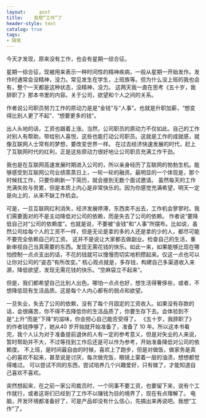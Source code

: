 ```yaml
---
layout:     post
title:    我想“工作”了
header-style: text
catalog: true
tags:
- 随笔
---
```

今天才发现，原来没有工作，也会有星期一综合征。

星期一综合征，现被用来表示一种时间性的精神疾病，一般从星期一开始发作。发作时通常会没精神，没力。常见发生在学生，上班族等。但为什么没上班的我也会有，整个一天都是这种状态，没精神，没力。
这两天我一直在思考《五十岁，我辞职了》那本书里的内容。关于公司，欲望和个人之间的关系。

作者说公司职员努力工作的原动力是是“金钱”与“人事”。也就是升职加薪，“想变得比别人更了不起”、“想要更多的钱”。

出人头地的话，工资也跟着上涨。当然，公司职员的原动力不仅如此。自己的工作对别人有帮助，带给别人喜悦，这些也能打动公司职员。这就是工作的成就感，就像互联网人士常有的梦想，要改变世界一样。
在过去经济快速发展的时代，赶上了互联网时代的红利，正是这些原动力很好地让公司职员充满工作干劲。

我也是在互联网高速发展时期进入公司的，所以亲身经历了互联网的勃勃生机。能够感受到互联网公司业绩蒸蒸日上，一轮一轮的融资。最明显的一个体现是，那个时候找工作，只要你刷新一下简历，就会接到无数个面试邀请。
虽然每天的工作充满失败与劳累，但是本质上内心是非常快乐的。因为你感觉充满希望，明天一定是向上的，从来不缺工作机会。

可是，一旦互联网红利消失，经济发展停滞，东西卖不出去，工作机会寥寥时。我们需要面对的不是主动降低对公司的依赖，而是失去了公司的依赖。
作者说“要降低自己对“公司的依赖度”。也就是说，不要被“金钱”和“人事”所摆布。比如说，虽然公司给每个人的工资不一样，但是无论是拿的多的人还是拿的少的人，都尽可能不要完全依赖自己的工资。
这并不是说让大家都去做副业。检查自己的生活，重新审视自己当真需要的东西。发现无需花钱的快乐。如此一来，如果能够比现在哪怕控制一点点支出的话，不花的钱就可以慢慢而切实地积攒起来。仅这一点也可以让你对公司的“姿态”有所改变。”
核心观点就是，多存钱，构建自己多渠道收入来源，降低欲望，发现无需花钱的快乐。“空麻袋立不起来”。

但是，我们都希望自己比别人出色。哪怕一点点也好，想生活得奢侈些，或者，不想降低现有生活品质。这是每个人内心都有的弱点和欲望。

一旦失业，失去了公司的依赖，没有了每个月固定的工资收入。如果没有存款的话，会很痛苦，你不得不去降低你的生活品质了，你要生存下去。会体验到不是“上升”而是“下降”的滋味，你会担心自己能否受得了。
《五十岁，我辞职了》的作者钱挣够了，她从40 岁开始就开始准备了，准备了 10 年。所以这本书看完，我个人认为对于准备提前退休的人有一定的参考意义，但是对失业的人来说，暂时帮助并不大，不过等找到工作后还是可以作为参考，开始准备降低对公司的依赖度。
不上班，是时间最自由的时候，喜欢上了跑步，但是对做饭，做家务是真心的喜欢不起来，甚至说是讨厌，每次做完饭，眼镜上蒙着一层的油渍，想想都觉得难过。
可以尝试不同的东西，尝试培养几个兴趣爱好，只有做了，才能知道自己喜欢不喜欢。

突然想起来，在之前一家公司裁员时，一个同事不要工资，也要留下来，说有个工作就行，或者这哥们已经到了工作不以赚钱为目的境界了，现在有点理解了。
电脑，开发环境都准备好了，可是产品却没有什么信心，先搞出来再说吧。我想“工作”了。